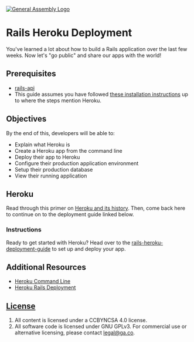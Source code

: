 [![General Assembly Logo](https://camo.githubusercontent.com/1a91b05b8f4d44b5bbfb83abac2b0996d8e26c92/687474703a2f2f692e696d6775722e636f6d2f6b6538555354712e706e67)](https://generalassemb.ly/education/web-development-immersive)

# Rails Heroku Deployment

You've learned a lot about how to build a Rails application over the last few
weeks. Now let's "go public" and share our apps with the world!

## Prerequisites

- [rails-api](https://git.generalassemb.ly/ga-wdi-boston/rails-api)
- This guide assumes you have followed [these installation instructions](https://git.generalassemb.ly/ga-wdi-boston/rails-api-template#installation)
up to where the steps mention Heroku.

## Objectives

By the end of this, developers will be able to:

- Explain what Heroku is
- Create a Heroku app from the command line
- Deploy their app to Heroku
- Configure their production application environment
- Setup their production database
- View their running application

## Heroku

Read through this primer on [Heroku and its history](https://generalassemb.ly/coding/full-stack-web-development/heroku).
Then, come back here to continue on to the deployment guide linked below.

### Instructions

Ready to get started with Heroku? Head over to the [rails-heroku-deployment-guide](https://git.generalassemb.ly/ga-wdi-boston/rails-api-template/blob/master/rails-heroku-deployment-guide.md)
to set up and deploy your app.

## Additional Resources

- [Heroku Command Line](https://devcenter.heroku.com/categories/command-line)
- [Heroku Rails Deployment](https://devcenter.heroku.com/articles/getting-started-with-rails5)

## [License](LICENSE)

1. All content is licensed under a CC­BY­NC­SA 4.0 license.
1. All software code is licensed under GNU GPLv3. For commercial use or
    alternative licensing, please contact legal@ga.co.
